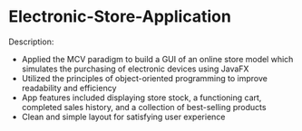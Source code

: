 # Electronic-Store-Application

Description:
  - Applied the MCV paradigm to build a GUI of an online store model which simulates the purchasing of electronic
    devices using JavaFX
  - Utilized the principles of object-oriented programming to improve readability and efficiency
  - App features included displaying store stock, a functioning cart, completed sales history, and a collection of best-selling products
  - Clean and simple layout for satisfying user experience

